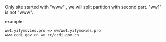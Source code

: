 Only site started with "www" , 
we will split partition with second part. 
"ww1" is not "www".

example:
```
ww1.yifymovies.pro => ww/ww1.yifymovies.pro
www.ccdi.gov.cn => cc/ccdi.gov.cn
```
